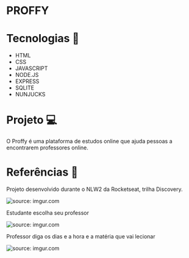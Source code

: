 # PROFFY

# Tecnologias 🤖
* HTML
* CSS
* JAVASCRIPT
* NODE.JS
* EXPRESS
* SQLITE
* NUNJUCKS

# Projeto 💻
O Proffy é uma plataforma de estudos online que ajuda pessoas a encontrarem professores online.

# Referências 🙏
Projeto desenvolvido durante o NLW2 da Rocketseat, trilha Discovery.

<img src="https://i.imgur.com/pc95AfK.png" title="source: imgur.com" />

Estudante escolha seu professor 

<img src="https://i.imgur.com/Q8XIkjZ.png" title="source: imgur.com" />

Professor diga os dias e a hora e a matéria que vai lecionar

<img src="https://i.imgur.com/i3OIxeF.png" title="source: imgur.com" />

